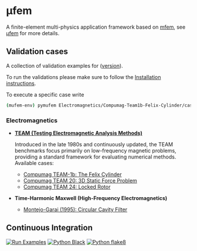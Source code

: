 # μfem

A finite-element multi-physics application framework based on [mfem](https://mfem.org/), see [μfem](https://raiden-numerics.github.io/mufem-doc/index.html) for more details.

## Validation cases

A collection of validation examples for ([version](VERSION)).

To run the validations please make sure to follow the [Installation instructions](https://raiden-numerics.github.io/mufem-doc/getting_started/installation.html).

To execute a specific case write

```bash
(mufem-env) pymufem Electromagnetics/Compumag-Team1b-Felix-Cylinder/case.py
```

### Electromagnetics

* [**TEAM (Testing Electromagnetic Analysis Methods)**](https://www.compumag.org/wp/team/)

  Introduced in the late 1980s and continuously updated, the TEAM benchmarks focus primarily on low-frequency magnetic problems, providing a standard framework for evaluating numerical methods. Available cases:

  - [Compumag TEAM-1b: The Felix Cylinder](Electromagnetics/Compumag-Team1b-Felix-Cylinder/README.md)
  - [Compumag TEAM 20: 3D Static Force Problem](Electromagnetics/Compumag-Team20-3D-Static-Force-Problem/README.md)
  - [Compumag TEAM 24: Locked Rotor](Electromagnetics/Compumag-Team24-Locked-Rotor/README.md)

* **Time-Harmonic Maxwell (High-Frequency Electromagnetics)**
  - [Montejo-Garai (1995): Circular Cavity Filter](Electromagnetics/Montejo-Garai_1995_Circular_Cavity_Filter/README.md)

## Continuous Integration

[![Run Examples](https://github.com/Raiden-Numerics/mufem-examples/actions/workflows/run_cases.yml/badge.svg)](https://github.com/Raiden-Numerics/mufem-examples/actions/workflows/run_cases.yml)
[![Python Black](https://github.com/Raiden-Numerics/mufem-examples/actions/workflows/black-check.yaml/badge.svg)](https://github.com/Raiden-Numerics/mufem-examples/actions/workflows/black-check.yaml)
[![Python flake8](https://github.com/Raiden-Numerics/mufem-examples/actions/workflows/flake8.yaml/badge.svg)](https://github.com/Raiden-Numerics/mufem-examples/actions/workflows/flake8.yaml)
